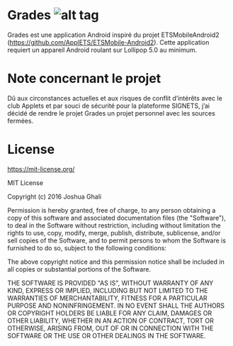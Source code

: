 #  Grades ![alt tag](https://raw.githubusercontent.com/jjghali/Grades/master/app/src/main/res/drawable/ic_launcher.png)

Grades est une application Android inspiré du projet ETSMobileAndroid2 (https://github.com/ApplETS/ETSMobile-Android2).
Cette application requiert un appareil Android roulant sur Lollipop 5.0 au minimum.

# Note concernant le projet

Dû aux circonstances actuelles et aux risques de conflit d’intérêts avec le club Applets et par souci de sécurité pour la plateforme SIGNETS, j’ai décidé de rendre le projet Grades un projet personnel avec les sources fermées.

# License

https://mit-license.org/

MIT License

Copyright (c) 2016 Joshua Ghali

Permission is hereby granted, free of charge, to any person obtaining a copy
of this software and associated documentation files (the "Software"), to deal
in the Software without restriction, including without limitation the rights
to use, copy, modify, merge, publish, distribute, sublicense, and/or sell
copies of the Software, and to permit persons to whom the Software is
furnished to do so, subject to the following conditions:

The above copyright notice and this permission notice shall be included in all
copies or substantial portions of the Software.

THE SOFTWARE IS PROVIDED "AS IS", WITHOUT WARRANTY OF ANY KIND, EXPRESS OR
IMPLIED, INCLUDING BUT NOT LIMITED TO THE WARRANTIES OF MERCHANTABILITY,
FITNESS FOR A PARTICULAR PURPOSE AND NONINFRINGEMENT. IN NO EVENT SHALL THE
AUTHORS OR COPYRIGHT HOLDERS BE LIABLE FOR ANY CLAIM, DAMAGES OR OTHER
LIABILITY, WHETHER IN AN ACTION OF CONTRACT, TORT OR OTHERWISE, ARISING FROM,
OUT OF OR IN CONNECTION WITH THE SOFTWARE OR THE USE OR OTHER DEALINGS IN THE
SOFTWARE.
